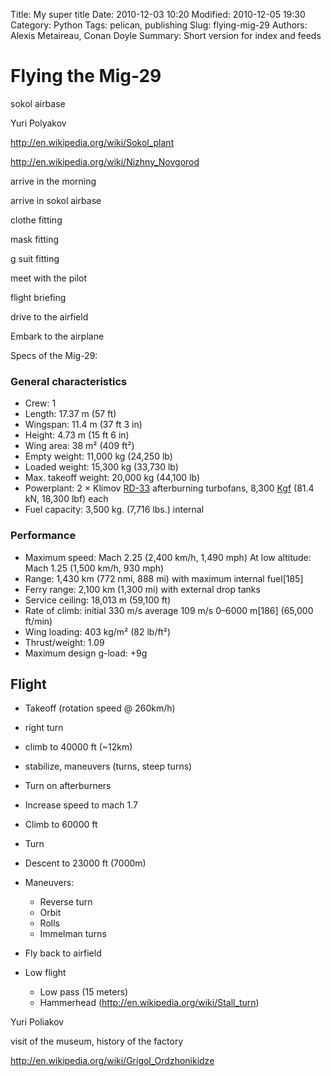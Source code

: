 Title: My super title
Date: 2010-12-03 10:20
Modified: 2010-12-05 19:30
Category: Python
Tags: pelican, publishing
Slug: flying-mig-29
Authors: Alexis Metaireau, Conan Doyle
Summary: Short version for index and feeds

# Flying the Mig-29

sokol airbase


Yuri Polyakov

http://en.wikipedia.org/wiki/Sokol_plant

http://en.wikipedia.org/wiki/Nizhny_Novgorod

arrive in the morning

arrive in sokol airbase

clothe fitting

mask fitting

g suit fitting

meet with the pilot

flight briefing

drive to the airfield

Embark to the airplane

Specs of the Mig-29:

### General characteristics

- Crew: 1
- Length: 17.37 m (57 ft)
- Wingspan: 11.4 m (37 ft 3 in)
- Height: 4.73 m (15 ft 6 in)
- Wing area: 38 m² (409 ft²)
- Empty weight: 11,000 kg (24,250 lb)
- Loaded weight: 15,300 kg (33,730 lb)
- Max. takeoff weight: 20,000 kg (44,100 lb)
- Powerplant: 2 × Klimov [RD-33](http://en.wikipedia.org/wiki/Klimov_RD-33) afterburning turbofans, 8,300 [Kgf](http://en.wikipedia.org/wiki/Kilogram-force) (81.4 kN, 18,300 lbf) each
- Fuel capacity: 3,500 kg. (7,716 lbs.) internal

### Performance

- Maximum speed: Mach 2.25 (2,400 km/h, 1,490 mph) At low altitude: Mach 1.25 (1,500 km/h, 930 mph)
- Range: 1,430 km (772 nmi, 888 mi) with maximum internal fuel[185]
- Ferry range: 2,100 km (1,300 mi) with external drop tanks
- Service ceiling: 18,013 m (59,100 ft)
- Rate of climb: initial 330 m/s average 109 m/s 0–6000 m[186] (65,000 ft/min)
- Wing loading: 403 kg/m² (82 lb/ft²)
- Thrust/weight: 1.09
- Maximum design g-load: +9g

## Flight
- Takeoff (rotation speed @ 260km/h)
- right turn
- climb to 40000 ft (~12km)
- stabilize, maneuvers (turns, steep turns) 
- Turn on afterburners
- Increase speed to mach 1.7
- Climb to 60000 ft
- Turn
- Descent to 23000 ft (7000m) 
- Maneuvers:
  - Reverse turn
  - Orbit
  - Rolls
  - Immelman turns

- Fly back to airfield
- Low flight
   - Low pass (15 meters)
   - Hammerhead (http://en.wikipedia.org/wiki/Stall_turn)

  

Yuri Poliakov

visit of the museum, history of the factory

http://en.wikipedia.org/wiki/Grigol_Ordzhonikidze
